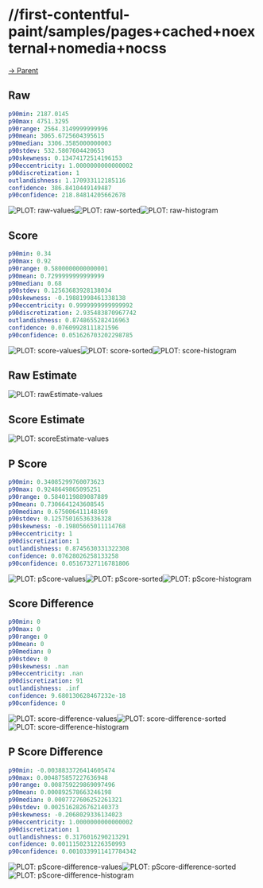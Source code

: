 
# //first-contentful-paint/samples/pages+cached+noexternal+nomedia+nocss

[→ Parent](../..)


## Raw


```yaml
p90min: 2187.0145
p90max: 4751.3295
p90range: 2564.3149999999996
p90mean: 3065.6725604395615
p90median: 3306.3585000000003
p90stdev: 532.5807604420653
p90skewness: 0.13474172514196153
p90eccentricity: 1.0000000000000002
p90discretization: 1
outlandishness: 1.170933112185116
confidence: 386.8410449149487
p90confidence: 218.84814205662678

```

![PLOT: raw-values](./raw/values.svg)![PLOT: raw-sorted](./raw/sorted.svg)![PLOT: raw-histogram](./raw/histogram.svg)
## Score


```yaml
p90min: 0.34
p90max: 0.92
p90range: 0.5800000000000001
p90mean: 0.7299999999999999
p90median: 0.68
p90stdev: 0.12563683928138034
p90skewness: -0.19881998461338138
p90eccentricity: 0.9999999999999992
p90discretization: 2.935483870967742
outlandishness: 0.8748655282416963
confidence: 0.07609928111821596
p90confidence: 0.051626703202298785

```

![PLOT: score-values](./score/values.svg)![PLOT: score-sorted](./score/sorted.svg)![PLOT: score-histogram](./score/histogram.svg)
## Raw Estimate

![PLOT: rawEstimate-values](./rawEstimate/values.svg)
## Score Estimate

![PLOT: scoreEstimate-values](./scoreEstimate/values.svg)
## P Score


```yaml
p90min: 0.34085299760073623
p90max: 0.9248649865095251
p90range: 0.5840119889087889
p90mean: 0.7306641243608545
p90median: 0.675006411148369
p90stdev: 0.12575016536336328
p90skewness: -0.19805665011114768
p90eccentricity: 1
p90discretization: 1
outlandishness: 0.8745630331322308
confidence: 0.07628026258133258
p90confidence: 0.05167327116781806

```

![PLOT: pScore-values](./pScore/values.svg)![PLOT: pScore-sorted](./pScore/sorted.svg)![PLOT: pScore-histogram](./pScore/histogram.svg)
## Score Difference


```yaml
p90min: 0
p90max: 0
p90range: 0
p90mean: 0
p90median: 0
p90stdev: 0
p90skewness: .nan
p90eccentricity: .nan
p90discretization: 91
outlandishness: .inf
confidence: 9.680130628467232e-18
p90confidence: 0

```

![PLOT: score-difference-values](./score-difference/values.svg)![PLOT: score-difference-sorted](./score-difference/sorted.svg)![PLOT: score-difference-histogram](./score-difference/histogram.svg)
## P Score Difference


```yaml
p90min: -0.0038833726414605474
p90max: 0.004875857227636948
p90range: 0.008759229869097496
p90mean: 0.000892578663246198
p90median: 0.0007727606252261321
p90stdev: 0.0025162826762140373
p90skewness: -0.2068029336134023
p90eccentricity: 1.0000000000000002
p90discretization: 1
outlandishness: 0.3176016290213291
confidence: 0.0011150231226350993
p90confidence: 0.0010339911417784342

```

![PLOT: pScore-difference-values](./pScore-difference/values.svg)![PLOT: pScore-difference-sorted](./pScore-difference/sorted.svg)![PLOT: pScore-difference-histogram](./pScore-difference/histogram.svg)